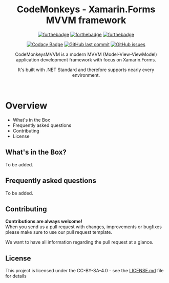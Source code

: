 <h1 align="center">CodeMonkeys - Xamarin.Forms MVVM framework</h1>
<div align="center">

[![forthebadge](https://forthebadge.com/images/badges/made-with-c-sharp.svg)](https://forthebadge.com)
[![forthebadge](https://forthebadge.com/images/badges/built-with-love.svg)](https://forthebadge.com)
[![forthebadge](https://forthebadge.com/images/badges/you-didnt-ask-for-this.svg)](https://forthebadge.com)

[![Codacy Badge](https://app.codacy.com/project/badge/Grade/05b77988fb7e4074995d0722af76b00f)](https://www.codacy.com/gh/UltimateCodeMonkeys/CodeMonkeysMVVM?utm_source=github.com&amp;utm_medium=referral&amp;utm_content=UltimateCodeMonkeys/CodeMonkeysMVVM&amp;utm_campaign=Badge_Grade)
[![GitHub last commit](https://img.shields.io/github/last-commit/UltimateCodeMonkeys/CodeMonkeysMVVM.svg?longCache=true&style=flat-square)](https://github.com/UltimateCodeMonkeys/CodeMonkeysMVVM)
[![GitHub issues](https://img.shields.io/github/issues/UltimateCodeMonkeys/CodeMonkeysMVVM.svg?longCache=true&style=flat-square)](https://github.com/UltimateCodeMonkeys/CodeMonkeysMVVM/issues)

CodeMonkeysMVVM is a modern MVVM (Model-View-ViewModel) application development framework with focus on Xamarin.Forms.

It's built with .NET Standard and therefore supports nearly every environment.
</div><br>

# Overview
* What's in the Box
* Frequently asked questions
* Contributing
* License

## What's in the Box?
To be added.

## Frequently asked questions
To be added.

## Contributing

__Contributions are always welcome!__  
When you send us a pull request with changes, improvements or bugfixes please make sure to use our pull request template. 

We want to have all information regarding the pull request at a glance.

## License

This project is licensed under the CC-BY-SA-4.0 - see the [LICENSE.md](LICENSE.md) file for details
